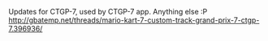 Updates for CTGP-7, used by CTGP-7 app. Anything else :P
http://gbatemp.net/threads/mario-kart-7-custom-track-grand-prix-7-ctgp-7.396936/
